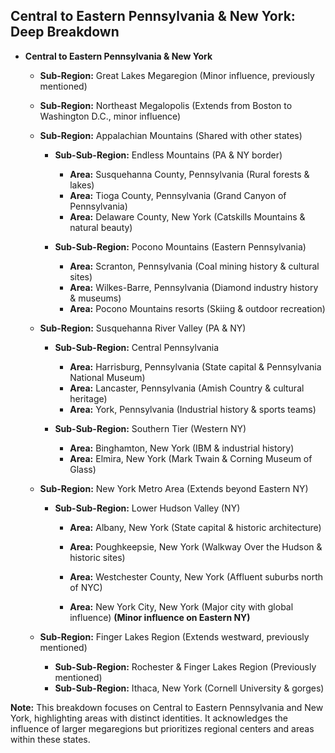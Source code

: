 ## Central to Eastern Pennsylvania & New York: Deep Breakdown

- **Central to Eastern Pennsylvania & New York**

  - **Sub-Region:** Great Lakes Megaregion (Minor influence, previously mentioned)

  - **Sub-Region:** Northeast Megalopolis (Extends from Boston to Washington D.C., minor influence)

  - **Sub-Region:** Appalachian Mountains (Shared with other states)

    - **Sub-Sub-Region:** Endless Mountains (PA & NY border)

      - **Area:** Susquehanna County, Pennsylvania (Rural forests & lakes)
      - **Area:** Tioga County, Pennsylvania (Grand Canyon of Pennsylvania)
      - **Area:** Delaware County, New York (Catskills Mountains & natural beauty)

    - **Sub-Sub-Region:** Pocono Mountains (Eastern Pennsylvania)

      - **Area:** Scranton, Pennsylvania (Coal mining history & cultural sites)
      - **Area:** Wilkes-Barre, Pennsylvania (Diamond industry history & museums)
      - **Area:** Pocono Mountains resorts (Skiing & outdoor recreation)

  - **Sub-Region:** Susquehanna River Valley (PA & NY)

    - **Sub-Sub-Region:** Central Pennsylvania

      - **Area:** Harrisburg, Pennsylvania (State capital & Pennsylvania National Museum)
      - **Area:** Lancaster, Pennsylvania (Amish Country & cultural heritage)
      - **Area:** York, Pennsylvania (Industrial history & sports teams)

    - **Sub-Sub-Region:** Southern Tier (Western NY)

      - **Area:** Binghamton, New York (IBM & industrial history)
      - **Area:** Elmira, New York (Mark Twain & Corning Museum of Glass)

  - **Sub-Region:** New York Metro Area (Extends beyond Eastern NY)

    - **Sub-Sub-Region:** Lower Hudson Valley (NY)

      - **Area:** Albany, New York (State capital & historic architecture)
      - **Area:** Poughkeepsie, New York (Walkway Over the Hudson & historic sites)
      - **Area:** Westchester County, New York (Affluent suburbs north of NYC)

      - **Area:** New York City, New York (Major city with global influence) **(Minor influence on Eastern NY)**

  - **Sub-Region:** Finger Lakes Region (Extends westward, previously mentioned)

    - **Sub-Sub-Region:** Rochester & Finger Lakes Region (Previously mentioned)
    - **Sub-Sub-Region:** Ithaca, New York (Cornell University & gorges)

**Note:** This breakdown focuses on Central to Eastern Pennsylvania and New York, highlighting areas with distinct identities. It acknowledges the influence of larger megaregions but prioritizes regional centers and areas within these states.
